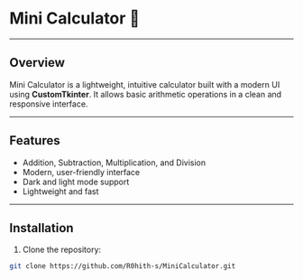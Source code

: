 # Mini Calculator 🧮



---

## Overview
Mini Calculator is a lightweight, intuitive calculator built with a modern UI using **CustomTkinter**. It allows basic arithmetic operations in a clean and responsive interface.

---

## Features
- Addition, Subtraction, Multiplication, and Division
- Modern, user-friendly interface
- Dark and light mode support
- Lightweight and fast


---

## Installation
1. Clone the repository:
```bash
git clone https://github.com/R0hith-s/MiniCalculator.git
